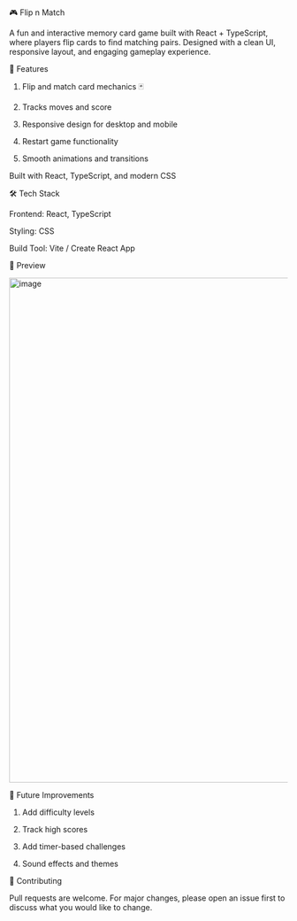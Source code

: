 🎮 Flip n Match

A fun and interactive memory card game built with React + TypeScript, where players flip cards to find matching pairs. Designed with a clean UI, responsive layout, and engaging gameplay experience.

🚀 Features

1. Flip and match card mechanics 🃏

2. Tracks moves and score

3. Responsive design for desktop and mobile

4. Restart game functionality

5. Smooth animations and transitions

Built with React, TypeScript, and modern CSS

🛠️ Tech Stack

Frontend: React, TypeScript

Styling: CSS

Build Tool: Vite / Create React App

📸 Preview

<img width="1632" height="912" alt="image" src="https://github.com/user-attachments/assets/db224edf-e3eb-4d03-a48b-9962b163389d" />

🎯 Future Improvements

1. Add difficulty levels

2. Track high scores

3. Add timer-based challenges

4. Sound effects and themes

🤝 Contributing

Pull requests are welcome. For major changes, please open an issue first to discuss what you would like to change.
